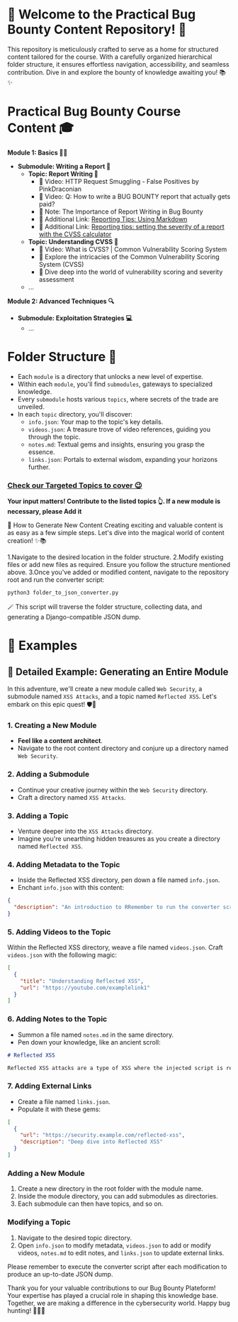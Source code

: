 # 🚀 Welcome to the Practical Bug Bounty Content Repository! 🐞

This repository is meticulously crafted to serve as a home for structured content tailored for the course. With a carefully organized hierarchical folder structure, it ensures effortless navigation, accessibility, and seamless contribution. Dive in and explore the bounty of knowledge awaiting you! 📚✨

# Practical Bug Bounty Course Content 🎓

**Module 1: Basics 🕵️‍♂️**
- **Submodule: Writing a Report 📝**
  - **Topic: Report Writing 📑**
    - 🎥 Video: HTTP Request Smuggling - False Positives by PinkDraconian
    - 🎥 Video: Q: How to write a BUG BOUNTY report that actually gets paid?
    - 📌 Note: The Importance of Report Writing in Bug Bounty
    - 🔗 Additional Link: [Reporting Tips: Using Markdown](https://www.zerocopter.com/blog-en/reporting-tips-using-markdown-to-make-your-report-look-better)
    - 🔗 Additional Link: [Reporting tips: setting the severity of a report with the CVSS calculator](https://www.zerocopter.com/blog-en/reporting-tips-setting-the-severity-of-a-report-with-the-cvss-calculator)
  - **Topic: Understanding CVSS 🎯**
    - 🎥 Video: What is CVSS? | Common Vulnerability Scoring System
    - 📝 Explore the intricacies of the Common Vulnerability Scoring System (CVSS)
    - 🧠 Dive deep into the world of vulnerability scoring and severity assessment
  - ...

**Module 2: Advanced Techniques 🔍**
- **Submodule: Exploitation Strategies 💻**
  - ...

# Folder Structure 📂

- Each `module` is a directory that unlocks a new level of expertise.
- Within each `module`, you'll find `submodules`, gateways to specialized knowledge.
- Every `submodule` hosts various `topics`, where secrets of the trade are unveiled.
- In each `topic` directory, you'll discover:
  - `info.json`: Your map to the topic's key details.
  - `videos.json`: A treasure trove of video references, guiding you through the topic.
  - `notes.md`: Textual gems and insights, ensuring you grasp the essence.
  - `links.json`: Portals to external wisdom, expanding your horizons further.


### [Check our Targeted Topics to cover 😉](https://github.com/krishanthan4/practical-bug-bounty-content/blob/main/course-topics.md)
**Your input matters! Contribute to the listed topics 👆. If a new module is necessary, please Add it**

🌟 How to Generate New Content
Creating exciting and valuable content is as easy as a few simple steps. Let's dive into the magical world of content creation! ✨📚

1.Navigate to the desired location in the folder structure.
2.Modify existing files or add new files as required. Ensure you follow the structure mentioned above.
3.Once you've added or modified content, navigate to the repository root and run the converter script:

```python
python3 folder_to_json_converter.py
```

🪄 This script will traverse the folder structure, collecting data, and generating a Django-compatible JSON dump.

# 🌠 Examples
## 🚀 Detailed Example: Generating an Entire Module

In this adventure, we'll create a new module called `Web Security`, a submodule named `XSS Attacks`, and a topic named `Reflected XSS`. Let's embark on this epic quest! 🛡️🎯

### 1. Creating a New Module

- **Feel like a content architect**.
- Navigate to the root content directory and conjure up a directory named `Web Security`.

### 2. Adding a Submodule

- Continue your creative journey within the `Web Security` directory.
- Craft a directory named `XSS Attacks`.

### 3. Adding a Topic

- Venture deeper into the `XSS Attacks` directory.
- Imagine you're unearthing hidden treasures as you create a directory named `Reflected XSS`.

### 4. Adding Metadata to the Topic

- Inside the Reflected XSS directory, pen down a file named `info.json`.
- Enchant `info.json` with this content:
```json
{
  "description": "An introduction to RRemember to run the converter script after making changes to generate an updated JSON dump.eflected XSS attacks."
}
```

### 5. Adding Videos to the Topic

Within the Reflected XSS directory, weave a file named `videos.json`.
Craft `videos.json` with the following magic:
```json
[
  {
    "title": "Understanding Reflected XSS",
    "url": "https://youtube.com/examplelink1"
  }
]
```

### 6. Adding Notes to the Topic

- Summon a file named `notes.md` in the same directory.
- Pen down your knowledge, like an ancient scroll:

```md
# Reflected XSS

Reflected XSS attacks are a type of XSS where the injected script is reflected off a web server.
```
### 7. Adding External Links

- Create a file named `links.json`.
- Populate it with these gems:

```json
[
  {
    "url": "https://security.example.com/reflected-xss",
    "description": "Deep dive into Reflected XSS"
  }
]
```

### Adding a New Module

1. Create a new directory in the root folder with the module name.
2. Inside the module directory, you can add submodules as directories.
3. Each submodule can then have topics, and so on.

### Modifying a Topic

1. Navigate to the desired topic directory.
2. Open `info.json` to modify metadata, `videos.json` to add or modify videos, `notes.md` to edit notes, and `links.json` to update external links.

Please remember to execute the converter script after each modification to produce an up-to-date JSON dump.

Thank you for your valuable contributions to our Bug Bounty Plateform! Your expertise has played a crucial role in shaping this knowledge base. Together, we are making a difference in the cybersecurity world. Happy bug hunting! 🌟🔐✨
